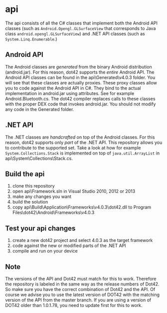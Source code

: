 api
============================

The api consists of all the C# classes that implement both the Android API classes (such as ``Android.Opengl.GLSurfaceView`` that corresponds to Java class ``android.opengl.GLSurfaceView``) and .NET API classes (such as ``System.Linq.Enumerable``.)

Android API
----------------------------
The Android classes are *generated* from the binary Android distribution (android.jar). For this reason, dot42 supports the *entire* Android API. The Android API classes can be found in the api\Generated\v4.0.3 folder. You will see that these classes are actually proxies. These proxy classes allow you to code against the Android API in C#. They bind to the actual implementation in android.jar using attributes. See for example Android.Bluetooth.cs. The dot42 compiler replaces calls to these classes with the proper DEX code that invokes android.jar. You should not modify any code in the Generated folder.

.NET API
----------------------------
The .NET classes are *handcrafted* on top of the Android classes. For this reason, dot42 supports only *part* of the .NET API. This repository allows you to contribute to the supported set. Take a look at how for example ``System.Collections.Stack`` is implemented on top of ``java.util.ArrayList`` in api\System\Collections\Stack.cs.

Build the api
----------------------------
1. clone this repository
2. open api\Framework.sln in Visual Studio 2010, 2012 or 2013
3. make any changes you want
4. build the solution
5. copy api\Build\Application\Frameworks\v4.0.3\dot42.dll to Program Files\dot42\Android\Frameworks\v4.0.3

Test your api changes
----------------------------
1. create a new dot42 project and select 4.0.3 as the target framework
2. code against the new or modified parts of the .NET API
3. compile and run on your device

Note
----------------------------
The versions of the API and Dot42 must match for this to work. Therefore the repository is labeled in the same way as the release numbers of Dot42. So make sure you have the correct combination of Dot42 and the API. Of course we advise you to use the latest version of DOT42 with the matching version of the API from the master branch. If you are using a version of DOT42 older than 1.0.1.78, you need to update first for this to work.